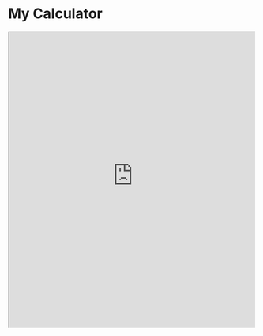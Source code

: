 # My Calculator

<svg fill="none" viewBox="0 0 500 600" width="500" height="600" xmlns="http://www.w3.org/2000/svg">
  <foreignObject width="100%" height="100%">
    <div xmlns="http://www.w3.org/1999/xhtml">
        <iframe style="width: 500px; height: 600px;" src="https://eduardovazquezitb.github.io/Minesweeper\"></iframe>
    </div>
  </foreignObject>
</svg>
